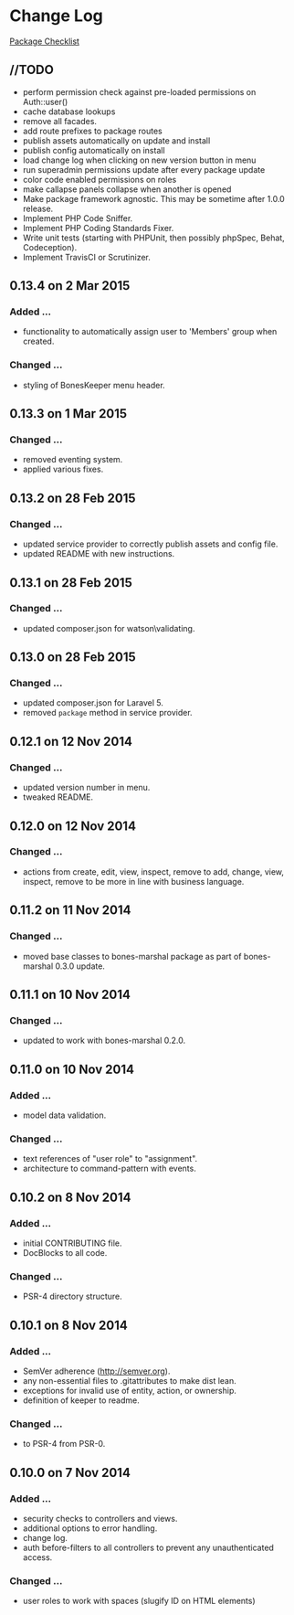# Change Log
[Package Checklist](http://phppackagechecklist.com/#1,2,3,4,8,9,10,12,13,14)

## //TODO
- perform permission check against pre-loaded permissions on Auth::user()
- cache database lookups
- remove all facades.
- add route prefixes to package routes
- publish assets automatically on update and install
- publish config automatically on install
- load change log when clicking on new version button in menu
- run superadmin permissions update after every package update
- color code enabled permissions on roles
- make callapse panels collapse when another is opened
- Make package framework agnostic. This may be sometime after 1.0.0 release.
- Implement PHP Code Sniffer.
- Implement PHP Coding Standards Fixer.
- Write unit tests (starting with PHPUnit, then possibly phpSpec, Behat, Codeception).
- Implement TravisCI or Scrutinizer.

## 0.13.4 on 2 Mar 2015
### Added ...
- functionality to automatically assign user to 'Members' group when created.

### Changed ...
- styling of BonesKeeper menu header.

## 0.13.3 on 1 Mar 2015
### Changed ...
- removed eventing system.
- applied various fixes.

## 0.13.2 on 28 Feb 2015
### Changed ...
- updated service provider to correctly publish assets and config file.
- updated README with new instructions.

## 0.13.1 on 28 Feb 2015
### Changed ...
- updated composer.json for watson\validating.

## 0.13.0 on 28 Feb 2015
### Changed ...
- updated composer.json for Laravel 5.
- removed `package` method in service provider.

## 0.12.1 on 12 Nov 2014
### Changed ...
- updated version number in menu.
- tweaked README.

## 0.12.0 on 12 Nov 2014
### Changed ...
- actions from create, edit, view, inspect, remove to add, change, view, inspect, remove to be more in line with business language.

## 0.11.2 on 11 Nov 2014
### Changed ...
- moved base classes to bones-marshal package as part of bones-marshal 0.3.0 update.

## 0.11.1 on 10 Nov 2014
### Changed ...
- updated to work with bones-marshal 0.2.0.

## 0.11.0 on 10 Nov 2014
### Added ...
- model data validation.

### Changed ...
- text references of "user role" to "assignment".
- architecture to command-pattern with events.

## 0.10.2 on 8 Nov 2014
### Added ...
- initial CONTRIBUTING file.
- DocBlocks to all code.

### Changed ...
- PSR-4 directory structure.

## 0.10.1 on 8 Nov 2014
### Added ...
- SemVer adherence (http://semver.org).
- any non-essential files to .gitattributes to make dist lean.
- exceptions for invalid use of entity, action, or ownership.
- definition of keeper to readme.

### Changed ...
- to PSR-4 from PSR-0.

## 0.10.0 on 7 Nov 2014
### Added ...
- security checks to controllers and views.
- additional options to error handling.
- change log.
- auth before-filters to all controllers to prevent any unauthenticated access.

### Changed ...
- user roles to work with spaces (slugify ID on HTML elements)
